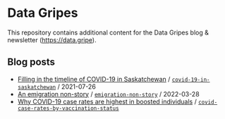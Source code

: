 # Data Gripes

This repository contains additional content for the Data Gripes blog & newsletter (https://data.gripe).

## Blog posts

* [Filling in the timeline of COVID-19 in Saskatchewan](https://data.gripe/covid-19-in-saskatchewan/) / [`covid-19-in-saskatchewan`](https://github.com/jeanpaulrsoucy/data-gripes/tree/main/covid-19-in-saskatchewan) / 2021-07-26
* [An emigration non-story](https://data.gripe/emigration-non-story/) / [`emigration-non-story`](https://github.com/jeanpaulrsoucy/data-gripes/tree/main/emigration-non-story) / 2022-03-28
* [Why COVID-19 case rates are highest in boosted individuals](https://data.gripe/covid-case-rates-by-vaccination-status/) / [`covid-case-rates-by-vaccination-status`](https://github.com/jeanpaulrsoucy/data-gripes/tree/main/covid-case-rates-by-vaccination-status)
